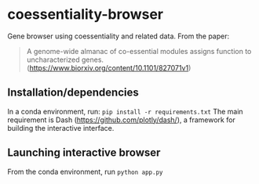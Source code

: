 # coessentiality-browser
Gene browser using coessentiality and related data.
From the paper: 
> A genome-wide almanac of co-essential modules assigns function to uncharacterized genes. (https://www.biorxiv.org/content/10.1101/827071v1)


## Installation/dependencies
In a conda environment, run:
`pip install -r requirements.txt` 
The main requirement is Dash (https://github.com/plotly/dash/), a framework for building the interactive interface.


## Launching interactive browser
From the conda environment, run
`python app.py`
